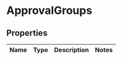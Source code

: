 # ApprovalGroups

## Properties
Name | Type | Description | Notes
------------ | ------------- | ------------- | -------------
